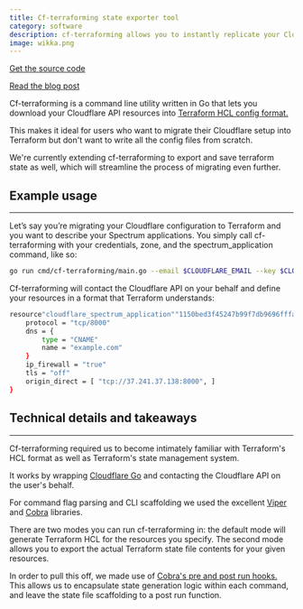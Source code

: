 ```yaml
---
title: Cf-terraforming state exporter tool
category: software
description: cf-terraforming allows you to instantly replicate your Cloudflare account and zone state into valid terraform state files
image: wikka.png
---
```

[Get the source code](https://github.com/cloudflare/cf-terraforming)

[Read the blog post](https://blog.cloudflare.com/introducing-cf-terraform/)

Cf-terraforming is a command line utility written in Go that lets you download your Cloudflare API resources into [Terraform HCL config format.](https://www.terraform.io/docs/configuration/syntax.html)

This makes it ideal for users who want to migrate their Cloudflare setup into Terraform but don't want to write all the config files from scratch.

We're currently extending cf-terraforming to export and save terraform state as well, which will streamline the process of migrating even further.

## Example usage

* * *

Let’s say you’re migrating your Cloudflare configuration to Terraform and you want to describe your Spectrum applications. You simply call cf-terraforming with your credentials, zone, and the spectrum_application command, like so:

```bash
go run cmd/cf-terraforming/main.go --email $CLOUDFLARE_EMAIL --key $CLOUDFLARE_TOKEN --account $CLOUDFLARE_ACCT_ID spectrum_application
```

Cf-terraforming will contact the Cloudflare API on your behalf and define your resources in a format that Terraform understands:

```bash
resource"cloudflare_spectrum_application""1150bed3f45247b99f7db9696fffa17cbx9" {
    protocol = "tcp/8000"
    dns = {
        type = "CNAME"
        name = "example.com"
    }
    ip_firewall = "true"
    tls = "off"
    origin_direct = [ "tcp://37.241.37.138:8000", ]
}
```

## Technical details and takeaways

* * *

Cf-terraforming required us to become intimately familiar with Terraform's HCL format as well as Terraform's state management system.

It works by wrapping [Cloudflare Go](https://github.com/cloudflare/cloudflare-go) and contacting the Cloudflare API on the user's behalf.

For command flag parsing and CLI scaffolding we used the excellent [Viper](https://github.com/spf13/viper) and [Cobra](https://github.com/spf13/cobra) libraries.

There are two modes you can run cf-terraforming in: the default mode will generate Terraform HCL for the resources you specify. The second mode allows you to export the actual Terraform state file contents for your given resources.

In order to pull this off, we made use of [Cobra's pre and post run hooks.](https://github.com/spf13/cobra#prerun-and-postrun-hooks) This allows us to encapsulate state generation logic within each command, and leave the state file scaffolding to a post run function.